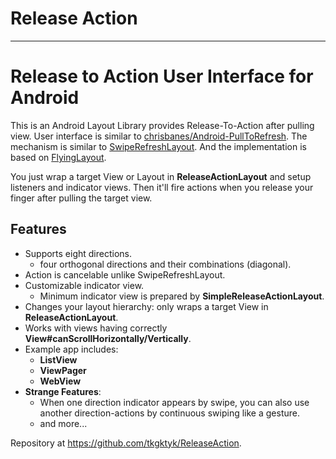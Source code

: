 # Release Action
* * *
# Release to Action User Interface for Android
This is an Android Layout Library provides Release-To-Action after pulling view.
User interface is similar to [chrisbanes/Android-PullToRefresh](https://github.com/chrisbanes/Android-PullToRefresh).
The mechanism is similar to [SwipeRefreshLayout](https://developer.android.com/reference/android/support/v4/widget/SwipeRefreshLayout.html).
And the implementation is based on [FlyingLayout](https://github.com/tkgktyk/FlyingLayout).

You just wrap a target View or Layout in **ReleaseActionLayout** and setup listeners and indicator views.
Then it'll fire actions when you release your finger after pulling the target view.

## Features
 * Supports eight directions.
 	* four orthogonal directions and their combinations (diagonal).
 * Action is cancelable unlike SwipeRefreshLayout.
 * Customizable indicator view.
 	* Minimum indicator view is prepared by **SimpleReleaseActionLayout**.
 * Changes your layout hierarchy: only wraps a target View in **ReleaseActionLayout**.
 * Works with views having correctly **View#canScrollHorizontally/Vertically**.
 * Example app includes:
	* **ListView**
	* **ViewPager**
	* **WebView**
 * **Strange Features**:
 	* When one direction indicator appears by swipe, you can also use another direction-actions by continuous swiping like a gesture.
 	* and more...

Repository at https://github.com/tkgktyk/ReleaseAction.
